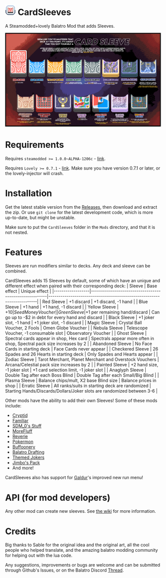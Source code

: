 # ![icon](assets/1x/icon.png) CardSleeves
A Steamodded+lovely Balatro Mod that adds Sleeves.

![Balatro_Card_Sleeves](Balatro_Card_Sleeves.png)

# Requirements
Requires `steamodded >= 1.0.0~ALPHA-1206c` - [link](https://github.com/Steamodded/smods/wiki).

Requires `Lovely >= 0.7.1` - [link](https://github.com/ethangreen-dev/lovely-injector). Make sure you have version 0.7.1 or later, or the lovely-injector will crash.

# Installation
Get the latest stable version from the [Releases](https://github.com/larswijn/CardSleeves/releases/latest), then download and extract the zip.
Or use `git clone` for the latest development code, which is more up-to-date, but might be unstable.

Make sure to put the `CardSleeves` folder in the `Mods` directory, and that it is not nested.

# Features
Sleeves are run modifiers similar to decks. Any deck and sleeve can be combined.

CardSleeves adds 15 Sleeves by default, some of which have an unique and different effect when paired with their corresponding deck:
| Sleeve           | Base effect                                            | Unique effect                                                          |
|------------------|--------------------------------------------------------|------------------------------------------------------------------------|
| Red Sleeve       | +1 discard                                             | +1 discard, -1 hand                                                    |
| Blue Sleeve      | +1 hand                                                | +1 hand, -1 discard                                                    |
| Yellow Sleeve    | +$10                                                   | Seed Money Voucher                                                     |
| Green Sleeve     | +$1 per remaining hand/discard                         | Can go up to -$2 in debt for every hand and discard                    |
| Black Sleeve     | +1 joker slot, -1 hand                                 | +1 joker slot, -1 discard                                              |
| Magic Sleeve     | Crystal Ball Voucher, 2 Fools                          | Omen Globe Voucher                                                     |
| Nebula Sleeve    | Telescope Voucher, -1 consumable slot                  | Observatory Voucher                                                    |
| Ghost Sleeve     | Spectral cards appear in shop, Hex card                | Spectrals appear more often in shop, Spectral pack size increases by 2 |
| Abandoned Sleeve | No Face Cards in starting deck                         | Face Cards never appear                                                |
| Checkered Sleeve | 26 Spades and 26 Hearts in starting deck               | Only Spades and Hearts appear                                          |
| Zodiac Sleeve    | Tarot Merchant, Planet Merchant and Overstock Vouchers | Arcana/Celestial pack size increases by 2                              |
| Painted Sleeve   | +2 hand size, -1 joker slot                            | +1 card selection limit, -1 joker slot                                 |
| Anaglyph Sleeve  | Double Tag after each Boss Blind                       | Double Tag after each Small/Big Blind                                  |
| Plasma Sleeve    | Balance chips/mult, X2 base Blind size                 | Balance prices in shop                                                 |
| Erratic Sleeve   | All ranks/suits in starting deck are randomized        | Starting Hands/Discards/Dollars/Joker slots are randomized between 3-6 |

Other mods have the ability to add their own Sleeves! Some of these mods include:
+ [Cryptid](https://github.com/MathIsFun0/Cryptid)
+ [Familiar](https://github.com/RattlingSnow353/Familiar)
+ [SDM_0's Stuff](https://github.com/SDM0/SDM_0-s-Stuff)
+ [MoreFluff](https://github.com/notmario/MoreFluff)
+ [Reverie](https://github.com/dvrp0/reverie)
+ [Pokermon](https://github.com/InertSteak/Pokermon)
+ [Buffoonery](https://github.com/pinkmaggit-hub/Buffoonery)
+ [Balatro Drafting](https://github.com/spire-winder/Balatro-Draft)
+ [Themed Jokers](https://github.com/cerloCasa/Themed-Jokers)
+ [Jimbo's Pack](https://github.com/art-muncher/Jimbo-s-Pack)
+ And more!

CardSleeves also has support for [Galdur](https://github.com/Eremel/Galdur)'s improved new run menu!

# API (for mod developers)
Any other mod can create new sleeves. See [the wiki](https://github.com/larswijn/CardSleeves/wiki) for more information.

# Credits
Big thanks to Sable for the original idea and the original art, all the cool people who helped translate, and the amazing balatro modding community for helping out with the lua code.

Any suggestions, improvements or bugs are welcome and can be submitted through Github's Issues, or on the Balatro Discord [Thread](https://discord.com/channels/1116389027176787968/1279246553931976714).
